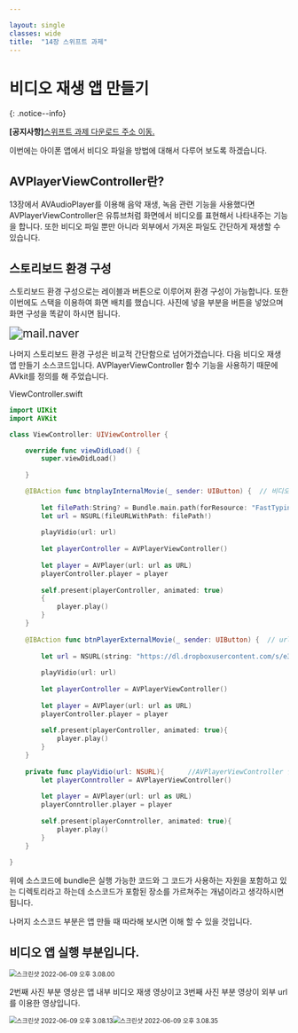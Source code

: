```yaml
---

layout: single
classes: wide
title:  "14장 스위프트 과제"
---
```


# 비디오 재생 앱 만들기

{: .notice--info}

**[공지사항]**[스위프트 과제 다운로드 주소 이동.](https://github.com/softwarej1/Swift_source_code/)

이번에는 아이폰 앱에서 비디오 파일을 방법에 대해서 다루어 보도록 하겠습니다. 

## AVPlayerViewController란?

13장에서 AVAudioPlayer를 이용해 음악 재생, 녹음 관련 기능을 사용했다면 AVPlayerViewController은 유튜브처럼 화면에서 비디오를 표현해서 나타내주는 기능을 합니다. 또한 비디오 파일 뿐만 아니라 외부에서 가져온 파일도 간단하게 재생할 수 있습니다.



## 스토리보드 환경 구성

스토리보드 환경 구성으로는 레이블과 버튼으로 이루어져 환경 구성이 가능합니다. 또한 이번에도 스택을 이용하여 화면 배치를 했습니다. 사진에 넣을 부분을 버튼을 넣었으며 화면 구성을 똑같이 하시면 됩니다.

<img src="../images/2022-06-08-MoviePlayer/mail.naver.jpg" alt="mail.naver" style="zoom: 150%;" />



나머지 스토리보드 환경 구성은 비교적 간단함으로 넘어가겠습니다. 다음 비디오 재생 앱 만들기 소스코드입니다. AVPlayerViewController 함수 기능을 사용하기 때문에 AVkit를 정의를 해 주었습니다. 

ViewController.swift

```swift
import UIKit
import AVKit

class ViewController: UIViewController {

    override func viewDidLoad() {
        super.viewDidLoad()
       
    }

    @IBAction func btnplayInternalMovie(_ sender: UIButton) {  // 비디오 실행 버튼
        
        let filePath:String? = Bundle.main.path(forResource: "FastTyping", ofType: "mp4")
        let url = NSURL(fileURLWithPath: filePath!)
        
        playVidio(url: url)
        
        let playerController = AVPlayerViewController()
        
        let player = AVPlayer(url: url as URL)
        playerController.player = player
        
        self.present(playerController, animated: true)
        {
            player.play()
        }
    }
    
    @IBAction func btnPlayerExternalMovie(_ sender: UIButton) {  // url 실행 비디오 버튼
     
        let url = NSURL(string: "https://dl.dropboxusercontent.com/s/e38auz050w2mvud/fireworks.mp4")!
        
        playVidio(url: url)
        
        let playerController = AVPlayerViewController()
        
        let player = AVPlayer(url: url as URL)
        playerController.player = player
        
        self.present(playerController, animated: true){
            player.play()
        }
    }
    
    private func playVidio(url: NSURL){      //AVPlayerViewController 인스턴스 생성
        let playerConntroller = AVPlayerViewController()
        
        let player = AVPlayer(url: url as URL)
        playerConntroller.player = player
        
        self.present(playerConntroller, animated: true){
            player.play()
        }
    }
    
}
```

위에 소스코드에 bundle은 실행 가능한 코드와 그 코드가 사용하는 자원을 포함하고 있는 디렉토리라고 하는데 소스코드가 포함된 장소를 가르쳐주는 개념이라고 생각하시면 됩니다.

나머지 소스코드 부분은 앱 만들 때 따라해 보시면 이해 할 수 있을 것입니다.

## 비디오 앱 실행 부분입니다.

<img src="../images/2022-06-08-MoviePlayer/스크린샷 2022-06-09 오후 3.08.00.png" alt="스크린샷 2022-06-09 오후 3.08.00" style="zoom:80%;" />

2번째 사진 부분 영상은 앱 내부 비디오 재생 영상이고 3번째 사진 부분 영상이 외부 url를 이용한 영상입니다.

<img src="../images/2022-06-08-MoviePlayer/스크린샷 2022-06-09 오후 3.08.13.png" alt="스크린샷 2022-06-09 오후 3.08.13" style="zoom:80%;" /><img src="../images/2022-06-08-MoviePlayer/스크린샷 2022-06-09 오후 3.08.35.png" alt="스크린샷 2022-06-09 오후 3.08.35" style="zoom:80%;" />

